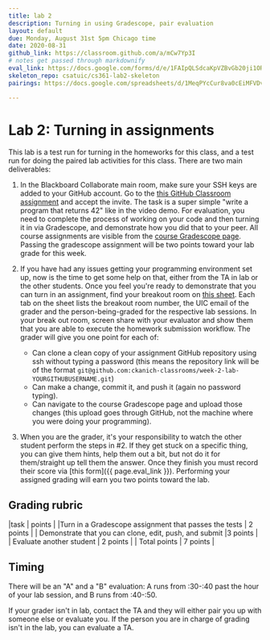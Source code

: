 ```yaml
---
title: lab 2
description: Turning in using Gradescope, pair evaluation
layout: default
due: Monday, August 31st 5pm Chicago time
date: 2020-08-31
github_link: https://classroom.github.com/a/mCw7Yp3I
# notes get passed through markdownify
eval_link: https://docs.google.com/forms/d/e/1FAIpQLSdcaKpVZBvGb20ji1OR1rB0xQKsA6tHsB0Jwq-i-LKhWJ1N9g/viewform
skeleton_repo: csatuic/cs361-lab2-skeleton
pairings: https://docs.google.com/spreadsheets/d/1MeqPYcCur8va0cEiMFVDv3-XMfOzLsFwMFwmEiqcrvs/

---
```


# Lab 2: Turning in assignments

This lab is a test run for turning in the homeworks for this class, and
a test run for doing the paired lab activities for this class.
There are two main deliverables:

  1. In the Blackboard Collaborate main room, make sure your SSH keys
     are added to your GitHub account. Go to the [this GitHub Classroom
     assignment]({{page.github_link}}) and accept the invite. The task
     is a super simple "write a program that returns 42" like in the
     video demo. For evaluation, you need to complete the process of
     working on your code and then turning it in via Gradescope, and
     demonstrate how you did that to your peer. All course assignments
     are visible from the [course Gradescope page]({{site.gradescope}}).
     Passing the gradescope assignment will be two points toward your
     lab grade for this week.
  
  2. If you have had any issues getting your programming environment set
     up, now is the time to get some help on that, either from the TA in
     lab or the other students. Once you feel you're ready to
     demonstrate that you can turn in an assignment, find your breakout
     room on [this sheet]({{page.pairings}}). Each tab on the sheet
     lists the breakout room number, the UIC email of the grader and the
     person-being-graded for the respective lab sessions. In your break
     out room, screen share with your evaluator and show them that you
     are able to execute the homework submission workflow. The grader
     will give you one point for each of:
      * Can clone a clean copy of your assignment GitHub repository using
     ssh without typing a password (this means the repository link
     will be of the format
     `git@github.com:ckanich-classrooms/week-2-lab-YOURGITHUBUSERNAME.git`)
     * Can make a change, commit it, and push it (again no password
     typing).
     * Can navigate to the course Gradescope page and upload those
       changes (this upload goes through GitHub, not the machine where
       you were doing your programming).
3. When you are the grader, it's your responsibility to watch the other
   student perform the steps in #2. If they get stuck on a specific
   thing, you can give them hints, help them out a bit, but not do it
   for them/straight up tell them the answer. Once they finish you must
   record their score via [this form]({{ page.eval_link }}). Performing
   your assigned grading will earn you two points toward the lab.


## Grading rubric

|task | points |
|Turn in a Gradescope assignment that passes the tests | 2 points |
| Demonstrate that you can clone, edit, push, and submit |3 points |
| Evaluate another student | 2 points |
| Total points | 7 points |


## Timing 

<!-- When lab starts, you can look at [this page](page.pairings) to see who you will evaluate.  -->
There will be an "A" and a "B" evaluation: A runs
from :30-:40 past the hour of your lab session, and B runs from :40-:50.

If your grader isn't in lab, contact the TA and they
will either pair you up with someone else or evaluate you. If the person you are in charge of
grading isn't in the lab, you can evaluate a TA.
